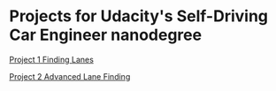 # Projects for Udacity's Self-Driving Car Engineer nanodegree

[Project 1 Finding Lanes](https://github.com/lexandree/udacity-autonomous-car/blob/master/project1/project1.md)

[Project 2 Advanced Lane Finding](https://github.com/lexandree/udacity-autonomous-car/blob/master/project1/project2.md)
